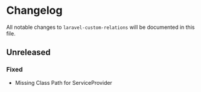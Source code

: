 # Changelog

All notable changes to `laravel-custom-relations` will be documented in this file.

## Unreleased

### Fixed
- Missing Class Path for ServiceProvider
